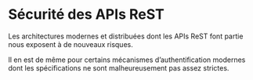 # Sécurité des APIs ReST

Les architectures modernes et distribuées dont les APIs ReST font partie nous exposent à de nouveaux risques.

Il en est de même pour certains mécanismes d’authentification modernes dont les spécifications ne sont malheureusement pas assez strictes.

